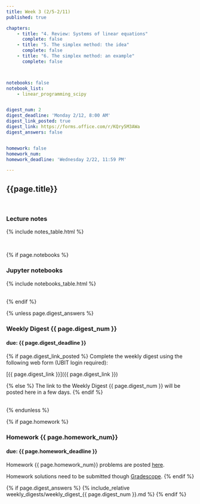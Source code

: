 ```yaml
---
title: Week 3 (2/5-2/11)
published: true

chapters:
    - title: "4. Review: Systems of linear equations"
      complete: false
    - title: "5. The simplex method: the idea"
      complete: false
    - title: "6. The simplex method: an example"
      complete: false



notebooks: false
notebook_list:
    - linear_programming_scipy


digest_num: 2
digest_deadline: 'Monday 2/12, 8:00 AM'
digest_link_posted: true
digest_link: https://forms.office.com/r/KQry5M3AWa
digest_answers: false


homework: false
homework_num:
homework_deadline: 'Wednesday 2/22, 11:59 PM'

---
```


<style>
    ul {
        padding-left: 20px;
    }
</style>


## {{page.title}}

<br/>


### Lecture notes

{% include notes_table.html %}

<br/>

{% if page.notebooks %}
### Jupyter notebooks

{% include notebooks_table.html %}

<br/>
{% endif %}


{% unless page.digest_answers %}
### Weekly Digest {{ page.digest_num }}
#### due: {{ page.digest_deadline }}

{% if page.digest_link_posted %}
Complete the weekly digest using the following web form (UBIT login required):

[{{ page.digest_link }}]({{ page.digest_link }})

{% else %}
The link to the Weekly Digest {{ page.digest_num }} will be posted here
in a few days.
{% endif %}

<br/>
{% endunless %}


{% if page.homework %}
### Homework {{ page.homework_num}}
#### due: {{ page.homework_deadline }}

Homework {{ page.homework_num}} problems are posted <a href="{{ site.baseurl }}/assets/homework/hw_{{ page.homework_num }}.pdf" target="_blank">here</a>.

Homework solutions need to be submitted though [Gradescope](https://www.gradescope.com/).
{% endif %}

{% if page.digest_answers %}
{% include_relative weekly_digests/weekly_digest_{{ page.digest_num }}.md %}
{% endif %}